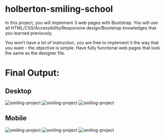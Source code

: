 # holberton-smiling-school

In this project, you will implement 3 web pages with Bootstrap. You will use all HTML/CSS/Accessibility/Responsive design/Bootstrap knowledges that you learned previously.

You won’t have a lot of instruction, you are free to implement it the way that you want - the objective is simple: Have fully functional web pages that look the same as the designer file.

# Final Output:
## Desktop
![smiling-project](file:///home/emna/.cache/.fr-agPCIB/Desktop/01_SMILESCHOOL_LANDING_desktop@2x.png)
![smiling-project](file:///home/emna/.cache/.fr-vbwDNC/Desktop/02_SMILESCHOOL_PRICING_desktop@2x.png)
![smiling-project](file:///home/emna/.cache/.fr-qVkM9B/Desktop/03_SMILESCHOOL_COURSES_desktop@2x.png)

## Mobile
![smiling-project](file:///home/emna/.cache/.fr-HQ6DnD/Tablet/01_SMILESCHOOL_LANDING_tablet@2x.png)
![smiling-project](file:///home/emna/.cache/.fr-jj1mRC/Tablet/02_SMILESCHOOL_PRICING_tablet@2x.png)
![smiling-project](file:///home/emna/.cache/.fr-UR4YgA/Tablet/03_SMILESCHOOL_COURSES_tablet@2x.png)